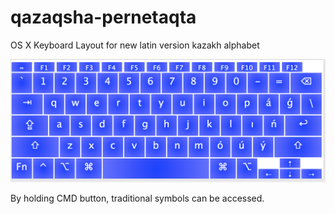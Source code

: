 # qazaqsha-pernetaqta
OS X Keyboard Layout for new latin version kazakh alphabet





![Layout](/layout.png)

By holding CMD button, traditional symbols can be accessed.
